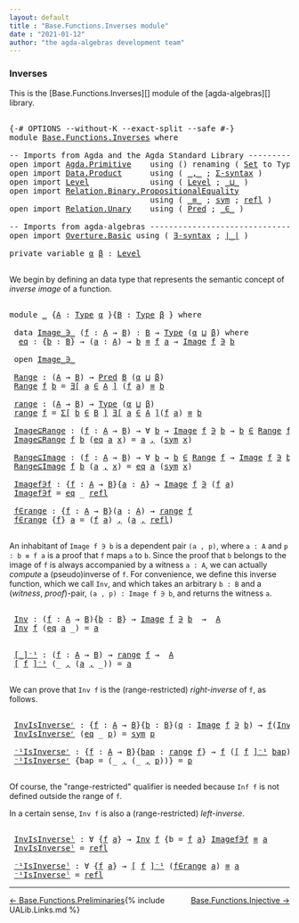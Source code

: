 ```yaml
---
layout: default
title : "Base.Functions.Inverses module"
date : "2021-01-12"
author: "the agda-algebras development team"
---
```


### <a id="inverses">Inverses</a>

This is the [Base.Functions.Inverses][] module of the [agda-algebras][] library.

<pre class="Agda">

<a id="263" class="Symbol">{-#</a> <a id="267" class="Keyword">OPTIONS</a> <a id="275" class="Pragma">--without-K</a> <a id="287" class="Pragma">--exact-split</a> <a id="301" class="Pragma">--safe</a> <a id="308" class="Symbol">#-}</a>
<a id="312" class="Keyword">module</a> <a id="319" href="Base.Functions.Inverses.html" class="Module">Base.Functions.Inverses</a> <a id="343" class="Keyword">where</a>

<a id="350" class="Comment">-- Imports from Agda and the Agda Standard Library ---------------------------------------------</a>
<a id="447" class="Keyword">open</a> <a id="452" class="Keyword">import</a> <a id="459" href="Agda.Primitive.html" class="Module">Agda.Primitive</a>    <a id="477" class="Keyword">using</a> <a id="483" class="Symbol">()</a> <a id="486" class="Keyword">renaming</a> <a id="495" class="Symbol">(</a> <a id="497" href="Agda.Primitive.html#326" class="Primitive">Set</a> <a id="501" class="Symbol">to</a> <a id="504" class="Primitive">Type</a> <a id="509" class="Symbol">)</a>
<a id="511" class="Keyword">open</a> <a id="516" class="Keyword">import</a> <a id="523" href="Data.Product.html" class="Module">Data.Product</a>      <a id="541" class="Keyword">using</a> <a id="547" class="Symbol">(</a> <a id="549" href="Agda.Builtin.Sigma.html#236" class="InductiveConstructor Operator">_,_</a> <a id="553" class="Symbol">;</a> <a id="555" href="Data.Product.html#916" class="Function">Σ-syntax</a> <a id="564" class="Symbol">)</a>
<a id="566" class="Keyword">open</a> <a id="571" class="Keyword">import</a> <a id="578" href="Level.html" class="Module">Level</a>             <a id="596" class="Keyword">using</a> <a id="602" class="Symbol">(</a> <a id="604" href="Agda.Primitive.html#597" class="Postulate">Level</a> <a id="610" class="Symbol">;</a> <a id="612" href="Agda.Primitive.html#810" class="Primitive Operator">_⊔_</a> <a id="616" class="Symbol">)</a>
<a id="618" class="Keyword">open</a> <a id="623" class="Keyword">import</a> <a id="630" href="Relation.Binary.PropositionalEquality.html" class="Module">Relation.Binary.PropositionalEquality</a>
                              <a id="698" class="Keyword">using</a> <a id="704" class="Symbol">(</a> <a id="706" href="Agda.Builtin.Equality.html#151" class="Datatype Operator">_≡_</a> <a id="710" class="Symbol">;</a> <a id="712" href="Relation.Binary.PropositionalEquality.Core.html#1684" class="Function">sym</a> <a id="716" class="Symbol">;</a> <a id="718" href="Agda.Builtin.Equality.html#208" class="InductiveConstructor">refl</a> <a id="723" class="Symbol">)</a>
<a id="725" class="Keyword">open</a> <a id="730" class="Keyword">import</a> <a id="737" href="Relation.Unary.html" class="Module">Relation.Unary</a>    <a id="755" class="Keyword">using</a> <a id="761" class="Symbol">(</a> <a id="763" href="Relation.Unary.html#1101" class="Function">Pred</a> <a id="768" class="Symbol">;</a> <a id="770" href="Relation.Unary.html#1523" class="Function Operator">_∈_</a> <a id="774" class="Symbol">)</a>

<a id="777" class="Comment">-- Imports from agda-algebras ----------------------------------------------------------------</a>
<a id="872" class="Keyword">open</a> <a id="877" class="Keyword">import</a> <a id="884" href="Overture.Basic.html" class="Module">Overture.Basic</a> <a id="899" class="Keyword">using</a> <a id="905" class="Symbol">(</a> <a id="907" href="Overture.Basic.html#5439" class="Function">∃-syntax</a> <a id="916" class="Symbol">;</a> <a id="918" href="Overture.Basic.html#4303" class="Function Operator">∣_∣</a> <a id="922" class="Symbol">)</a>

<a id="925" class="Keyword">private</a> <a id="933" class="Keyword">variable</a> <a id="942" href="Base.Functions.Inverses.html#942" class="Generalizable">α</a> <a id="944" href="Base.Functions.Inverses.html#944" class="Generalizable">β</a> <a id="946" class="Symbol">:</a> <a id="948" href="Agda.Primitive.html#597" class="Postulate">Level</a>

</pre>

We begin by defining an data type that represents the semantic concept of *inverse image* of a function.

<pre class="Agda">

<a id="1087" class="Keyword">module</a> <a id="1094" href="Base.Functions.Inverses.html#1094" class="Module">_</a> <a id="1096" class="Symbol">{</a><a id="1097" href="Base.Functions.Inverses.html#1097" class="Bound">A</a> <a id="1099" class="Symbol">:</a> <a id="1101" href="Base.Functions.Inverses.html#504" class="Primitive">Type</a> <a id="1106" href="Base.Functions.Inverses.html#942" class="Generalizable">α</a> <a id="1108" class="Symbol">}{</a><a id="1110" href="Base.Functions.Inverses.html#1110" class="Bound">B</a> <a id="1112" class="Symbol">:</a> <a id="1114" href="Base.Functions.Inverses.html#504" class="Primitive">Type</a> <a id="1119" href="Base.Functions.Inverses.html#944" class="Generalizable">β</a> <a id="1121" class="Symbol">}</a> <a id="1123" class="Keyword">where</a>

 <a id="1131" class="Keyword">data</a> <a id="1136" href="Base.Functions.Inverses.html#1136" class="Datatype Operator">Image_∋_</a> <a id="1145" class="Symbol">(</a><a id="1146" href="Base.Functions.Inverses.html#1146" class="Bound">f</a> <a id="1148" class="Symbol">:</a> <a id="1150" href="Base.Functions.Inverses.html#1097" class="Bound">A</a> <a id="1152" class="Symbol">→</a> <a id="1154" href="Base.Functions.Inverses.html#1110" class="Bound">B</a><a id="1155" class="Symbol">)</a> <a id="1157" class="Symbol">:</a> <a id="1159" href="Base.Functions.Inverses.html#1110" class="Bound">B</a> <a id="1161" class="Symbol">→</a> <a id="1163" href="Base.Functions.Inverses.html#504" class="Primitive">Type</a> <a id="1168" class="Symbol">(</a><a id="1169" href="Base.Functions.Inverses.html#1106" class="Bound">α</a> <a id="1171" href="Agda.Primitive.html#810" class="Primitive Operator">⊔</a> <a id="1173" href="Base.Functions.Inverses.html#1119" class="Bound">β</a><a id="1174" class="Symbol">)</a> <a id="1176" class="Keyword">where</a>
  <a id="1184" href="Base.Functions.Inverses.html#1184" class="InductiveConstructor">eq</a> <a id="1187" class="Symbol">:</a> <a id="1189" class="Symbol">{</a><a id="1190" href="Base.Functions.Inverses.html#1190" class="Bound">b</a> <a id="1192" class="Symbol">:</a> <a id="1194" href="Base.Functions.Inverses.html#1110" class="Bound">B</a><a id="1195" class="Symbol">}</a> <a id="1197" class="Symbol">→</a> <a id="1199" class="Symbol">(</a><a id="1200" href="Base.Functions.Inverses.html#1200" class="Bound">a</a> <a id="1202" class="Symbol">:</a> <a id="1204" href="Base.Functions.Inverses.html#1097" class="Bound">A</a><a id="1205" class="Symbol">)</a> <a id="1207" class="Symbol">→</a> <a id="1209" href="Base.Functions.Inverses.html#1190" class="Bound">b</a> <a id="1211" href="Agda.Builtin.Equality.html#151" class="Datatype Operator">≡</a> <a id="1213" href="Base.Functions.Inverses.html#1146" class="Bound">f</a> <a id="1215" href="Base.Functions.Inverses.html#1200" class="Bound">a</a> <a id="1217" class="Symbol">→</a> <a id="1219" href="Base.Functions.Inverses.html#1136" class="Datatype Operator">Image</a> <a id="1225" href="Base.Functions.Inverses.html#1146" class="Bound">f</a> <a id="1227" href="Base.Functions.Inverses.html#1136" class="Datatype Operator">∋</a> <a id="1229" href="Base.Functions.Inverses.html#1190" class="Bound">b</a>

 <a id="1233" class="Keyword">open</a> <a id="1238" href="Base.Functions.Inverses.html#1136" class="Module Operator">Image_∋_</a>

 <a id="1249" href="Base.Functions.Inverses.html#1249" class="Function">Range</a> <a id="1255" class="Symbol">:</a> <a id="1257" class="Symbol">(</a><a id="1258" href="Base.Functions.Inverses.html#1097" class="Bound">A</a> <a id="1260" class="Symbol">→</a> <a id="1262" href="Base.Functions.Inverses.html#1110" class="Bound">B</a><a id="1263" class="Symbol">)</a> <a id="1265" class="Symbol">→</a> <a id="1267" href="Relation.Unary.html#1101" class="Function">Pred</a> <a id="1272" href="Base.Functions.Inverses.html#1110" class="Bound">B</a> <a id="1274" class="Symbol">(</a><a id="1275" href="Base.Functions.Inverses.html#1106" class="Bound">α</a> <a id="1277" href="Agda.Primitive.html#810" class="Primitive Operator">⊔</a> <a id="1279" href="Base.Functions.Inverses.html#1119" class="Bound">β</a><a id="1280" class="Symbol">)</a>
 <a id="1283" href="Base.Functions.Inverses.html#1249" class="Function">Range</a> <a id="1289" href="Base.Functions.Inverses.html#1289" class="Bound">f</a> <a id="1291" href="Base.Functions.Inverses.html#1291" class="Bound">b</a> <a id="1293" class="Symbol">=</a> <a id="1295" href="Overture.Basic.html#5439" class="Function">∃[</a> <a id="1298" href="Base.Functions.Inverses.html#1298" class="Bound">a</a> <a id="1300" href="Overture.Basic.html#5439" class="Function">∈</a> <a id="1302" href="Overture.Basic.html#5439" class="Function">A</a> <a id="1304" href="Overture.Basic.html#5439" class="Function">]</a> <a id="1306" class="Symbol">(</a><a id="1307" href="Base.Functions.Inverses.html#1289" class="Bound">f</a> <a id="1309" href="Base.Functions.Inverses.html#1298" class="Bound">a</a><a id="1310" class="Symbol">)</a> <a id="1312" href="Agda.Builtin.Equality.html#151" class="Datatype Operator">≡</a> <a id="1314" href="Base.Functions.Inverses.html#1291" class="Bound">b</a>

 <a id="1318" href="Base.Functions.Inverses.html#1318" class="Function">range</a> <a id="1324" class="Symbol">:</a> <a id="1326" class="Symbol">(</a><a id="1327" href="Base.Functions.Inverses.html#1097" class="Bound">A</a> <a id="1329" class="Symbol">→</a> <a id="1331" href="Base.Functions.Inverses.html#1110" class="Bound">B</a><a id="1332" class="Symbol">)</a> <a id="1334" class="Symbol">→</a> <a id="1336" href="Base.Functions.Inverses.html#504" class="Primitive">Type</a> <a id="1341" class="Symbol">(</a><a id="1342" href="Base.Functions.Inverses.html#1106" class="Bound">α</a> <a id="1344" href="Agda.Primitive.html#810" class="Primitive Operator">⊔</a> <a id="1346" href="Base.Functions.Inverses.html#1119" class="Bound">β</a><a id="1347" class="Symbol">)</a>
 <a id="1350" href="Base.Functions.Inverses.html#1318" class="Function">range</a> <a id="1356" href="Base.Functions.Inverses.html#1356" class="Bound">f</a> <a id="1358" class="Symbol">=</a> <a id="1360" href="Data.Product.html#916" class="Function">Σ[</a> <a id="1363" href="Base.Functions.Inverses.html#1363" class="Bound">b</a> <a id="1365" href="Data.Product.html#916" class="Function">∈</a> <a id="1367" href="Base.Functions.Inverses.html#1110" class="Bound">B</a> <a id="1369" href="Data.Product.html#916" class="Function">]</a> <a id="1371" href="Overture.Basic.html#5439" class="Function">∃[</a> <a id="1374" href="Base.Functions.Inverses.html#1374" class="Bound">a</a> <a id="1376" href="Overture.Basic.html#5439" class="Function">∈</a> <a id="1378" href="Overture.Basic.html#5439" class="Function">A</a> <a id="1380" href="Overture.Basic.html#5439" class="Function">]</a><a id="1381" class="Symbol">(</a><a id="1382" href="Base.Functions.Inverses.html#1356" class="Bound">f</a> <a id="1384" href="Base.Functions.Inverses.html#1374" class="Bound">a</a><a id="1385" class="Symbol">)</a> <a id="1387" href="Agda.Builtin.Equality.html#151" class="Datatype Operator">≡</a> <a id="1389" href="Base.Functions.Inverses.html#1363" class="Bound">b</a>

 <a id="1393" href="Base.Functions.Inverses.html#1393" class="Function">Image⊆Range</a> <a id="1405" class="Symbol">:</a> <a id="1407" class="Symbol">(</a><a id="1408" href="Base.Functions.Inverses.html#1408" class="Bound">f</a> <a id="1410" class="Symbol">:</a> <a id="1412" href="Base.Functions.Inverses.html#1097" class="Bound">A</a> <a id="1414" class="Symbol">→</a> <a id="1416" href="Base.Functions.Inverses.html#1110" class="Bound">B</a><a id="1417" class="Symbol">)</a> <a id="1419" class="Symbol">→</a> <a id="1421" class="Symbol">∀</a> <a id="1423" href="Base.Functions.Inverses.html#1423" class="Bound">b</a> <a id="1425" class="Symbol">→</a> <a id="1427" href="Base.Functions.Inverses.html#1136" class="Datatype Operator">Image</a> <a id="1433" href="Base.Functions.Inverses.html#1408" class="Bound">f</a> <a id="1435" href="Base.Functions.Inverses.html#1136" class="Datatype Operator">∋</a> <a id="1437" href="Base.Functions.Inverses.html#1423" class="Bound">b</a> <a id="1439" class="Symbol">→</a> <a id="1441" href="Base.Functions.Inverses.html#1423" class="Bound">b</a> <a id="1443" href="Relation.Unary.html#1523" class="Function Operator">∈</a> <a id="1445" href="Base.Functions.Inverses.html#1249" class="Function">Range</a> <a id="1451" href="Base.Functions.Inverses.html#1408" class="Bound">f</a>
 <a id="1454" href="Base.Functions.Inverses.html#1393" class="Function">Image⊆Range</a> <a id="1466" href="Base.Functions.Inverses.html#1466" class="Bound">f</a> <a id="1468" href="Base.Functions.Inverses.html#1468" class="Bound">b</a> <a id="1470" class="Symbol">(</a><a id="1471" href="Base.Functions.Inverses.html#1184" class="InductiveConstructor">eq</a> <a id="1474" href="Base.Functions.Inverses.html#1474" class="Bound">a</a> <a id="1476" href="Base.Functions.Inverses.html#1476" class="Bound">x</a><a id="1477" class="Symbol">)</a> <a id="1479" class="Symbol">=</a> <a id="1481" href="Base.Functions.Inverses.html#1474" class="Bound">a</a> <a id="1483" href="Agda.Builtin.Sigma.html#236" class="InductiveConstructor Operator">,</a> <a id="1485" class="Symbol">(</a><a id="1486" href="Relation.Binary.PropositionalEquality.Core.html#1684" class="Function">sym</a> <a id="1490" href="Base.Functions.Inverses.html#1476" class="Bound">x</a><a id="1491" class="Symbol">)</a>

 <a id="1495" href="Base.Functions.Inverses.html#1495" class="Function">Range⊆Image</a> <a id="1507" class="Symbol">:</a> <a id="1509" class="Symbol">(</a><a id="1510" href="Base.Functions.Inverses.html#1510" class="Bound">f</a> <a id="1512" class="Symbol">:</a> <a id="1514" href="Base.Functions.Inverses.html#1097" class="Bound">A</a> <a id="1516" class="Symbol">→</a> <a id="1518" href="Base.Functions.Inverses.html#1110" class="Bound">B</a><a id="1519" class="Symbol">)</a> <a id="1521" class="Symbol">→</a> <a id="1523" class="Symbol">∀</a> <a id="1525" href="Base.Functions.Inverses.html#1525" class="Bound">b</a> <a id="1527" class="Symbol">→</a> <a id="1529" href="Base.Functions.Inverses.html#1525" class="Bound">b</a> <a id="1531" href="Relation.Unary.html#1523" class="Function Operator">∈</a> <a id="1533" href="Base.Functions.Inverses.html#1249" class="Function">Range</a> <a id="1539" href="Base.Functions.Inverses.html#1510" class="Bound">f</a> <a id="1541" class="Symbol">→</a> <a id="1543" href="Base.Functions.Inverses.html#1136" class="Datatype Operator">Image</a> <a id="1549" href="Base.Functions.Inverses.html#1510" class="Bound">f</a> <a id="1551" href="Base.Functions.Inverses.html#1136" class="Datatype Operator">∋</a> <a id="1553" href="Base.Functions.Inverses.html#1525" class="Bound">b</a>
 <a id="1556" href="Base.Functions.Inverses.html#1495" class="Function">Range⊆Image</a> <a id="1568" href="Base.Functions.Inverses.html#1568" class="Bound">f</a> <a id="1570" href="Base.Functions.Inverses.html#1570" class="Bound">b</a> <a id="1572" class="Symbol">(</a><a id="1573" href="Base.Functions.Inverses.html#1573" class="Bound">a</a> <a id="1575" href="Agda.Builtin.Sigma.html#236" class="InductiveConstructor Operator">,</a> <a id="1577" href="Base.Functions.Inverses.html#1577" class="Bound">x</a><a id="1578" class="Symbol">)</a> <a id="1580" class="Symbol">=</a> <a id="1582" href="Base.Functions.Inverses.html#1184" class="InductiveConstructor">eq</a> <a id="1585" href="Base.Functions.Inverses.html#1573" class="Bound">a</a> <a id="1587" class="Symbol">(</a><a id="1588" href="Relation.Binary.PropositionalEquality.Core.html#1684" class="Function">sym</a> <a id="1592" href="Base.Functions.Inverses.html#1577" class="Bound">x</a><a id="1593" class="Symbol">)</a>

 <a id="1597" href="Base.Functions.Inverses.html#1597" class="Function">Imagef∋f</a> <a id="1606" class="Symbol">:</a> <a id="1608" class="Symbol">{</a><a id="1609" href="Base.Functions.Inverses.html#1609" class="Bound">f</a> <a id="1611" class="Symbol">:</a> <a id="1613" href="Base.Functions.Inverses.html#1097" class="Bound">A</a> <a id="1615" class="Symbol">→</a> <a id="1617" href="Base.Functions.Inverses.html#1110" class="Bound">B</a><a id="1618" class="Symbol">}{</a><a id="1620" href="Base.Functions.Inverses.html#1620" class="Bound">a</a> <a id="1622" class="Symbol">:</a> <a id="1624" href="Base.Functions.Inverses.html#1097" class="Bound">A</a><a id="1625" class="Symbol">}</a> <a id="1627" class="Symbol">→</a> <a id="1629" href="Base.Functions.Inverses.html#1136" class="Datatype Operator">Image</a> <a id="1635" href="Base.Functions.Inverses.html#1609" class="Bound">f</a> <a id="1637" href="Base.Functions.Inverses.html#1136" class="Datatype Operator">∋</a> <a id="1639" class="Symbol">(</a><a id="1640" href="Base.Functions.Inverses.html#1609" class="Bound">f</a> <a id="1642" href="Base.Functions.Inverses.html#1620" class="Bound">a</a><a id="1643" class="Symbol">)</a>
 <a id="1646" href="Base.Functions.Inverses.html#1597" class="Function">Imagef∋f</a> <a id="1655" class="Symbol">=</a> <a id="1657" href="Base.Functions.Inverses.html#1184" class="InductiveConstructor">eq</a> <a id="1660" class="Symbol">_</a> <a id="1662" href="Agda.Builtin.Equality.html#208" class="InductiveConstructor">refl</a>

 <a id="1669" href="Base.Functions.Inverses.html#1669" class="Function">f∈range</a> <a id="1677" class="Symbol">:</a> <a id="1679" class="Symbol">{</a><a id="1680" href="Base.Functions.Inverses.html#1680" class="Bound">f</a> <a id="1682" class="Symbol">:</a> <a id="1684" href="Base.Functions.Inverses.html#1097" class="Bound">A</a> <a id="1686" class="Symbol">→</a> <a id="1688" href="Base.Functions.Inverses.html#1110" class="Bound">B</a><a id="1689" class="Symbol">}(</a><a id="1691" href="Base.Functions.Inverses.html#1691" class="Bound">a</a> <a id="1693" class="Symbol">:</a> <a id="1695" href="Base.Functions.Inverses.html#1097" class="Bound">A</a><a id="1696" class="Symbol">)</a> <a id="1698" class="Symbol">→</a> <a id="1700" href="Base.Functions.Inverses.html#1318" class="Function">range</a> <a id="1706" href="Base.Functions.Inverses.html#1680" class="Bound">f</a>
 <a id="1709" href="Base.Functions.Inverses.html#1669" class="Function">f∈range</a> <a id="1717" class="Symbol">{</a><a id="1718" href="Base.Functions.Inverses.html#1718" class="Bound">f</a><a id="1719" class="Symbol">}</a> <a id="1721" href="Base.Functions.Inverses.html#1721" class="Bound">a</a> <a id="1723" class="Symbol">=</a> <a id="1725" class="Symbol">(</a><a id="1726" href="Base.Functions.Inverses.html#1718" class="Bound">f</a> <a id="1728" href="Base.Functions.Inverses.html#1721" class="Bound">a</a><a id="1729" class="Symbol">)</a> <a id="1731" href="Agda.Builtin.Sigma.html#236" class="InductiveConstructor Operator">,</a> <a id="1733" class="Symbol">(</a><a id="1734" href="Base.Functions.Inverses.html#1721" class="Bound">a</a> <a id="1736" href="Agda.Builtin.Sigma.html#236" class="InductiveConstructor Operator">,</a> <a id="1738" href="Agda.Builtin.Equality.html#208" class="InductiveConstructor">refl</a><a id="1742" class="Symbol">)</a>

</pre>

An inhabitant of `Image f ∋ b` is a dependent pair `(a , p)`, where `a : A` and `p : b ≡ f a` is a proof that `f` maps `a` to `b`.  Since the proof that `b` belongs to the image of `f` is always accompanied by a witness `a : A`, we can actually *compute* a (pseudo)inverse of `f`. For convenience, we define this inverse function, which we call `Inv`, and which takes an arbitrary `b : B` and a (*witness*, *proof*)-pair, `(a , p) : Image f ∋ b`, and returns the witness `a`.

<pre class="Agda">

 <a id="2249" href="Base.Functions.Inverses.html#2249" class="Function">Inv</a> <a id="2253" class="Symbol">:</a> <a id="2255" class="Symbol">(</a><a id="2256" href="Base.Functions.Inverses.html#2256" class="Bound">f</a> <a id="2258" class="Symbol">:</a> <a id="2260" href="Base.Functions.Inverses.html#1097" class="Bound">A</a> <a id="2262" class="Symbol">→</a> <a id="2264" href="Base.Functions.Inverses.html#1110" class="Bound">B</a><a id="2265" class="Symbol">){</a><a id="2267" href="Base.Functions.Inverses.html#2267" class="Bound">b</a> <a id="2269" class="Symbol">:</a> <a id="2271" href="Base.Functions.Inverses.html#1110" class="Bound">B</a><a id="2272" class="Symbol">}</a> <a id="2274" class="Symbol">→</a> <a id="2276" href="Base.Functions.Inverses.html#1136" class="Datatype Operator">Image</a> <a id="2282" href="Base.Functions.Inverses.html#2256" class="Bound">f</a> <a id="2284" href="Base.Functions.Inverses.html#1136" class="Datatype Operator">∋</a> <a id="2286" href="Base.Functions.Inverses.html#2267" class="Bound">b</a>  <a id="2289" class="Symbol">→</a>  <a id="2292" href="Base.Functions.Inverses.html#1097" class="Bound">A</a>
 <a id="2295" href="Base.Functions.Inverses.html#2249" class="Function">Inv</a> <a id="2299" href="Base.Functions.Inverses.html#2299" class="Bound">f</a> <a id="2301" class="Symbol">(</a><a id="2302" href="Base.Functions.Inverses.html#1184" class="InductiveConstructor">eq</a> <a id="2305" href="Base.Functions.Inverses.html#2305" class="Bound">a</a> <a id="2307" class="Symbol">_)</a> <a id="2310" class="Symbol">=</a> <a id="2312" href="Base.Functions.Inverses.html#2305" class="Bound">a</a>


 <a id="2317" href="Base.Functions.Inverses.html#2317" class="Function Operator">[_]⁻¹</a> <a id="2323" class="Symbol">:</a> <a id="2325" class="Symbol">(</a><a id="2326" href="Base.Functions.Inverses.html#2326" class="Bound">f</a> <a id="2328" class="Symbol">:</a> <a id="2330" href="Base.Functions.Inverses.html#1097" class="Bound">A</a> <a id="2332" class="Symbol">→</a> <a id="2334" href="Base.Functions.Inverses.html#1110" class="Bound">B</a><a id="2335" class="Symbol">)</a> <a id="2337" class="Symbol">→</a> <a id="2339" href="Base.Functions.Inverses.html#1318" class="Function">range</a> <a id="2345" href="Base.Functions.Inverses.html#2326" class="Bound">f</a> <a id="2347" class="Symbol">→</a>  <a id="2350" href="Base.Functions.Inverses.html#1097" class="Bound">A</a>
 <a id="2353" href="Base.Functions.Inverses.html#2317" class="Function Operator">[</a> <a id="2355" href="Base.Functions.Inverses.html#2355" class="Bound">f</a> <a id="2357" href="Base.Functions.Inverses.html#2317" class="Function Operator">]⁻¹</a> <a id="2361" class="Symbol">(_</a> <a id="2364" href="Agda.Builtin.Sigma.html#236" class="InductiveConstructor Operator">,</a> <a id="2366" class="Symbol">(</a><a id="2367" href="Base.Functions.Inverses.html#2367" class="Bound">a</a> <a id="2369" href="Agda.Builtin.Sigma.html#236" class="InductiveConstructor Operator">,</a> <a id="2371" class="Symbol">_))</a> <a id="2375" class="Symbol">=</a> <a id="2377" href="Base.Functions.Inverses.html#2367" class="Bound">a</a>

</pre>

We can prove that `Inv f` is the (range-restricted) *right-inverse* of `f`, as follows.

<pre class="Agda">

 <a id="2496" href="Base.Functions.Inverses.html#2496" class="Function">InvIsInverseʳ</a> <a id="2510" class="Symbol">:</a> <a id="2512" class="Symbol">{</a><a id="2513" href="Base.Functions.Inverses.html#2513" class="Bound">f</a> <a id="2515" class="Symbol">:</a> <a id="2517" href="Base.Functions.Inverses.html#1097" class="Bound">A</a> <a id="2519" class="Symbol">→</a> <a id="2521" href="Base.Functions.Inverses.html#1110" class="Bound">B</a><a id="2522" class="Symbol">}{</a><a id="2524" href="Base.Functions.Inverses.html#2524" class="Bound">b</a> <a id="2526" class="Symbol">:</a> <a id="2528" href="Base.Functions.Inverses.html#1110" class="Bound">B</a><a id="2529" class="Symbol">}(</a><a id="2531" href="Base.Functions.Inverses.html#2531" class="Bound">q</a> <a id="2533" class="Symbol">:</a> <a id="2535" href="Base.Functions.Inverses.html#1136" class="Datatype Operator">Image</a> <a id="2541" href="Base.Functions.Inverses.html#2513" class="Bound">f</a> <a id="2543" href="Base.Functions.Inverses.html#1136" class="Datatype Operator">∋</a> <a id="2545" href="Base.Functions.Inverses.html#2524" class="Bound">b</a><a id="2546" class="Symbol">)</a> <a id="2548" class="Symbol">→</a> <a id="2550" href="Base.Functions.Inverses.html#2513" class="Bound">f</a><a id="2551" class="Symbol">(</a><a id="2552" href="Base.Functions.Inverses.html#2249" class="Function">Inv</a> <a id="2556" href="Base.Functions.Inverses.html#2513" class="Bound">f</a> <a id="2558" href="Base.Functions.Inverses.html#2531" class="Bound">q</a><a id="2559" class="Symbol">)</a> <a id="2561" href="Agda.Builtin.Equality.html#151" class="Datatype Operator">≡</a> <a id="2563" href="Base.Functions.Inverses.html#2524" class="Bound">b</a>
 <a id="2566" href="Base.Functions.Inverses.html#2496" class="Function">InvIsInverseʳ</a> <a id="2580" class="Symbol">(</a><a id="2581" href="Base.Functions.Inverses.html#1184" class="InductiveConstructor">eq</a> <a id="2584" class="Symbol">_</a> <a id="2586" href="Base.Functions.Inverses.html#2586" class="Bound">p</a><a id="2587" class="Symbol">)</a> <a id="2589" class="Symbol">=</a> <a id="2591" href="Relation.Binary.PropositionalEquality.Core.html#1684" class="Function">sym</a> <a id="2595" href="Base.Functions.Inverses.html#2586" class="Bound">p</a>

 <a id="2599" href="Base.Functions.Inverses.html#2599" class="Function">⁻¹IsInverseʳ</a> <a id="2612" class="Symbol">:</a> <a id="2614" class="Symbol">{</a><a id="2615" href="Base.Functions.Inverses.html#2615" class="Bound">f</a> <a id="2617" class="Symbol">:</a> <a id="2619" href="Base.Functions.Inverses.html#1097" class="Bound">A</a> <a id="2621" class="Symbol">→</a> <a id="2623" href="Base.Functions.Inverses.html#1110" class="Bound">B</a><a id="2624" class="Symbol">}{</a><a id="2626" href="Base.Functions.Inverses.html#2626" class="Bound">bap</a> <a id="2630" class="Symbol">:</a> <a id="2632" href="Base.Functions.Inverses.html#1318" class="Function">range</a> <a id="2638" href="Base.Functions.Inverses.html#2615" class="Bound">f</a><a id="2639" class="Symbol">}</a> <a id="2641" class="Symbol">→</a> <a id="2643" href="Base.Functions.Inverses.html#2615" class="Bound">f</a> <a id="2645" class="Symbol">(</a><a id="2646" href="Base.Functions.Inverses.html#2317" class="Function Operator">[</a> <a id="2648" href="Base.Functions.Inverses.html#2615" class="Bound">f</a> <a id="2650" href="Base.Functions.Inverses.html#2317" class="Function Operator">]⁻¹</a> <a id="2654" href="Base.Functions.Inverses.html#2626" class="Bound">bap</a><a id="2657" class="Symbol">)</a> <a id="2659" href="Agda.Builtin.Equality.html#151" class="Datatype Operator">≡</a> <a id="2661" href="Overture.Basic.html#4303" class="Function Operator">∣</a> <a id="2663" href="Base.Functions.Inverses.html#2626" class="Bound">bap</a> <a id="2667" href="Overture.Basic.html#4303" class="Function Operator">∣</a>
 <a id="2670" href="Base.Functions.Inverses.html#2599" class="Function">⁻¹IsInverseʳ</a> <a id="2683" class="Symbol">{</a><a id="2684" class="Argument">bap</a> <a id="2688" class="Symbol">=</a> <a id="2690" class="Symbol">(_</a> <a id="2693" href="Agda.Builtin.Sigma.html#236" class="InductiveConstructor Operator">,</a> <a id="2695" class="Symbol">(_</a> <a id="2698" href="Agda.Builtin.Sigma.html#236" class="InductiveConstructor Operator">,</a> <a id="2700" href="Base.Functions.Inverses.html#2700" class="Bound">p</a><a id="2701" class="Symbol">))}</a> <a id="2705" class="Symbol">=</a> <a id="2707" href="Base.Functions.Inverses.html#2700" class="Bound">p</a>

</pre>

Of course, the "range-restricted" qualifier is needed because `Inf f` is not defined outside the range of `f`.

In a certain sense, `Inv f` is also a (range-restricted) *left-inverse*.

<pre class="Agda">

 <a id="2923" href="Base.Functions.Inverses.html#2923" class="Function">InvIsInverseˡ</a> <a id="2937" class="Symbol">:</a> <a id="2939" class="Symbol">∀</a> <a id="2941" class="Symbol">{</a><a id="2942" href="Base.Functions.Inverses.html#2942" class="Bound">f</a> <a id="2944" href="Base.Functions.Inverses.html#2944" class="Bound">a</a><a id="2945" class="Symbol">}</a> <a id="2947" class="Symbol">→</a> <a id="2949" href="Base.Functions.Inverses.html#2249" class="Function">Inv</a> <a id="2953" href="Base.Functions.Inverses.html#2942" class="Bound">f</a> <a id="2955" class="Symbol">{</a><a id="2956" class="Argument">b</a> <a id="2958" class="Symbol">=</a> <a id="2960" href="Base.Functions.Inverses.html#2942" class="Bound">f</a> <a id="2962" href="Base.Functions.Inverses.html#2944" class="Bound">a</a><a id="2963" class="Symbol">}</a> <a id="2965" href="Base.Functions.Inverses.html#1597" class="Function">Imagef∋f</a> <a id="2974" href="Agda.Builtin.Equality.html#151" class="Datatype Operator">≡</a> <a id="2976" href="Base.Functions.Inverses.html#2944" class="Bound">a</a>
 <a id="2979" href="Base.Functions.Inverses.html#2923" class="Function">InvIsInverseˡ</a> <a id="2993" class="Symbol">=</a> <a id="2995" href="Agda.Builtin.Equality.html#208" class="InductiveConstructor">refl</a>

 <a id="3002" href="Base.Functions.Inverses.html#3002" class="Function">⁻¹IsInverseˡ</a> <a id="3015" class="Symbol">:</a> <a id="3017" class="Symbol">∀</a> <a id="3019" class="Symbol">{</a><a id="3020" href="Base.Functions.Inverses.html#3020" class="Bound">f</a> <a id="3022" href="Base.Functions.Inverses.html#3022" class="Bound">a</a><a id="3023" class="Symbol">}</a> <a id="3025" class="Symbol">→</a> <a id="3027" href="Base.Functions.Inverses.html#2317" class="Function Operator">[</a> <a id="3029" href="Base.Functions.Inverses.html#3020" class="Bound">f</a> <a id="3031" href="Base.Functions.Inverses.html#2317" class="Function Operator">]⁻¹</a> <a id="3035" class="Symbol">(</a><a id="3036" href="Base.Functions.Inverses.html#1669" class="Function">f∈range</a> <a id="3044" href="Base.Functions.Inverses.html#3022" class="Bound">a</a><a id="3045" class="Symbol">)</a> <a id="3047" href="Agda.Builtin.Equality.html#151" class="Datatype Operator">≡</a> <a id="3049" href="Base.Functions.Inverses.html#3022" class="Bound">a</a>
 <a id="3052" href="Base.Functions.Inverses.html#3002" class="Function">⁻¹IsInverseˡ</a> <a id="3065" class="Symbol">=</a> <a id="3067" href="Agda.Builtin.Equality.html#208" class="InductiveConstructor">refl</a>
</pre>

--------------------------------------

<span style="float:left;">[← Base.Functions.Preliminaries](Base.Functions.Preliminaries.html)</span>
<span style="float:right;">[Base.Functions.Injective →](Base.Functions.Injective.html)</span>

{% include UALib.Links.md %}


